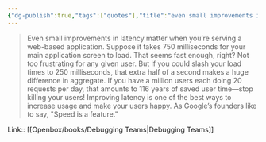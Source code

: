 ```yaml
---
{"dg-publish":true,"tags":["quotes"],"title":"even small improvements in latency matter","date":"2022-09-01T21:40:03+03:00","modified_at":"2023-07-16T17:49:48+03:00","dg-path":"/quotes/202209012140.md","permalink":"/quotes/202209012140/","dgPassFrontmatter":true}
---
```



> Even small improvements in latency matter when you’re serving a web-based application. Suppose it takes 750 milliseconds for your main application screen to load. That seems fast enough, right? Not too frustrating for any given user. But if you could slash your load times to 250 milliseconds, that extra half of a second makes a huge difference in aggregate. If you have a million users each doing 20 requests per day, that amounts to 116 years of saved user time—stop killing your users! Improving latency is one of the best ways to increase usage and make your users happy. As Google’s founders like to say, "Speed is a feature."

Link:: [[Openbox/books/Debugging Teams\|Debugging Teams]]
